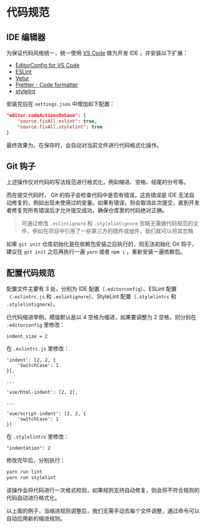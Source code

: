 # 代码规范

## IDE 编辑器

为保证代码风格统一，统一使用 [VS Code](https://code.visualstudio.com/) 做为开发 IDE ，并安装以下扩展：

- [EditorConfig for VS Code](https://marketplace.visualstudio.com/items?itemName=EditorConfig.EditorConfig)
- [ESLint](https://marketplace.visualstudio.com/items?itemName=dbaeumer.vscode-eslint)
- [Vetur](https://marketplace.visualstudio.com/items?itemName=octref.vetur)
- [Prettier - Code formatter](https://marketplace.visualstudio.com/items?itemName=esbenp.prettier-vscode)
- [stylelint](https://marketplace.visualstudio.com/items?itemName=stylelint.vscode-stylelint)

安装完后在 `settings.json` 中增加如下配置：

```json
"editor.codeActionsOnSave": {
	"source.fixAll.eslint": true,
	"source.fixAll.stylelint": true
}
```

最终效果为，在保存时，会自动对当前文件进行代码格式化操作。

## Git 钩子

上述操作仅对代码的写法规范进行格式化，例如缩进、空格、结尾的分号等。

而在提交代码时， Git 的钩子会检查代码中是否有错误，这些错误是 IDE 无法自动修复的，例如出现未使用过的变量。如果有错误，则会取消此次提交，直到开发者修复完所有错误后才允许提交成功，确保仓库里的代码绝对正确。

> 可通过修改 `.eslintignore` 和 `.stylelintignore` 忽略无需做代码规范的文件，例如在项目中引用了一些第三方的插件或组件，我们就可以将其忽略

如果 `git init` 仓库初始化是在依赖包安装之后执行的，则无法初始化 Git 钩子，建议在 `git init` 之后再执行一遍 `yarn` 或者 `npm i` ，重新安装一遍依赖包。

## 配置代码规范

配置文件主要有 3 处，分别为 IDE 配置（`.editorconfig`）、ESLint 配置（`.eslintrc.js` 和 `.eslintignore`）、StyleLint 配置（`.stylelintrc` 和 `.stylelintignore`）。

已代码缩进举例，模版默认是以 4 空格为缩进，如果要调整为 2 空格，则分别在 `.editorconfig` 里修改：

```
indent_size = 2
```

在 `.eslintrc.js` 里修改：

```
'indent': [2, 2, {
    'SwitchCase': 1
}],

...

'vue/html-indent': [2, 2],

...

'vue/script-indent': [2, 2, {
    'switchCase': 1
}]
```

在 `.stylelintrc` 里修改：

```
"indentation": 2
```

修改完毕后，分别执行：

```bash
yarn run lint
yarn run stylelint
```

该操作会将代码进行一次格式校验，如果规则支持自动修复，则会将不符合规则的代码自动进行格式化。

以上面的例子，当缩进规则调整后，我们无需手动去每个文件调整，通过命令可以自动应用新的缩进规则。
